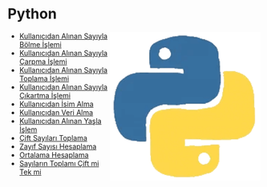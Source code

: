 <!--Height-->
<!--Italic-->
# Python
<img align='right' src='https://github.com/SelcanTaylan/Python/blob/main/gif2.gif' width='300'>

- [Kullanıcıdan Alınan Sayıyla Bölme İşlemi](https://github.com/SelcanTaylan/Python/tree/main/bolme)
- [Kullanıcıdan Alınan Sayıyla Çarpma İşlemi](https://github.com/SelcanTaylan/Python/tree/main/carpma)
- [Kullanıcıdan Alınan Sayıyla Toplama İşlemi](https://github.com/SelcanTaylan/Python/tree/main/toplama)
- [Kullanıcıdan Alınan Sayıyla Çıkartma İşlemi](https://github.com/SelcanTaylan/Python/tree/main/cikartma)
- [Kullanıcıdan İsim Alma](https://github.com/SelcanTaylan/Python/tree/main/kullanicidan_isim_alma)
- [Kullanıcıdan Veri Alma](https://github.com/SelcanTaylan/Python/tree/main/kullanicidan_veri_alma)
- [Kullanıcıdan Alınan Yaşla İşlem](https://github.com/SelcanTaylan/Python/tree/main/yasa_gore_mesaj)
- [Çift Sayıları Toplama](https://github.com/SelcanTaylan/Python/tree/main/cift_Toplama)
- [Zayıf Sayısı Hesaplama](https://github.com/SelcanTaylan/Python/tree/main/zayif_sayisi_hesaplama)
- [Ortalama Hesaplama](https://github.com/SelcanTaylan/Python/tree/main/ortalama)
- [Sayıların Toplamı Çift mi Tek mi](https://github.com/SelcanTaylan/Python/tree/main/cift_mi_tek_mi)

